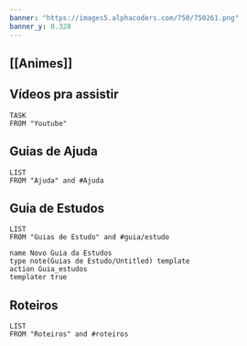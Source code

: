 ```yaml
---
banner: "https://images5.alphacoders.com/750/750261.png"
banner_y: 0.328
---
```


## [[Animes]]

## Vídeos pra assistir
```dataview
TASK
FROM "Youtube"
```

## Guias de Ajuda
```dataview
LIST
FROM "Ajuda" and #Ajuda
```

## Guia de Estudos
```dataview
LIST
FROM "Guias de Estudo" and #guia/estudo
```
```button
name Novo Guia da Estudos
type note(Guias de Estudo/Untitled) template
action Guia_estudos
templater true
```

## Roteiros
```dataview
LIST
FROM "Roteiros" and #roteiros
```

